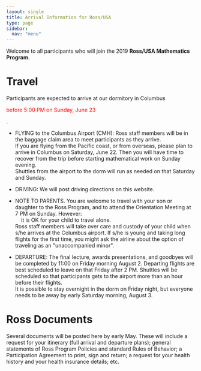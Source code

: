 ```yaml
---
layout: single
title: Arrival Information for Ross/USA
type: page
sidebar:
  nav: "menu"
---
```


Welcome to all participants who will join the 
2019 <b> Ross/USA Mathematics Program. </b>

# Travel

Participants are expected to arrive at our dormitory in Columbus
<p style="color:#FF0000";>before 5:00 PM on Sunday, June 23</p>.  

- FLYING to the Columbus Airport (CMH):  Ross staff members will 
be in the baggage claim area to meet participants as they arrive.  <br>
If you are flying from the Pacific coast, or from overseas, please plan
to arrive in Columbus on Saturday, June 22.  Then you will have time to
recover from the trip before starting mathematical work on Sunday evening. <br>
Shuttles from the airport to the dorm will run as needed on that Saturday and Sunday. 

- DRIVING:  We will post driving directions on this website.

- NOTE TO PARENTS.  You are welcome to travel with your son or daughter 
to the Ross Program, and to attend the Orientation Meeting at 7 PM on Sunday.
However:  <br>
&nbsp; &nbsp; it is OK for your child to travel alone.  <br>
Ross staff members will take over care and custody of your child 
when s/he arrives at the Columbus airport.
If s/he is young and taking long flights for the first time, you might
ask the airline about the option of traveling as an "unaccompanied minor".

- DEPARTURE: The final lecture, awards presentations, and goodbyes will be
completed by 11:00 on Friday morning August 2.  Departing flights are 
best scheduled to leave on that Friday after 2 PM.  Shuttles 
will be scheduled so that participants gets to the airport more
than an hour before their flights.  <br>
It is possible to stay overnight in the dorm on Friday night,
but everyone needs to be away by early Saturday morning, August 3. 

# Ross Documents
Several documents will be posted here by early May.  These will include a request 
for your itinerary (full arrival and departure plans); general statements 
of Ross Program Policies and standard Rules of Behavior; a Participation Agreement to print, sign and return; 
a request for your health history and your health insurance details; etc.

